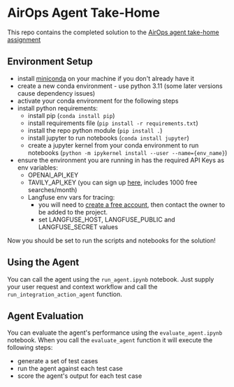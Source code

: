 # AirOps Agent Take-Home

This repo contains the completed solution to the [AirOps agent take-home assignment](https://airopshq.notion.site/Integration-Agent-Take-Home-Assessment-1c31f419db8a8046ae41e6722123811c#1c31f419db8a8046a87fe5f3cb849574)

## Environment Setup
* install [miniconda](https://www.anaconda.com/docs/getting-started/miniconda/main) on your machine if you don't already have it
* create a new conda environment - use python 3.11 (some later versions cause dependency issues)
* activate your conda environment for the following steps 
* install python requirements:
  * install pip (`conda install pip`)
  * install requirements file (`pip install -r requirements.txt`)
  * install the repo python module (`pip install .`)
  * install jupyter to run notebooks (`conda install jupyter`)
  * create a jupyter kernel from your conda environment to run notebooks (`python -m ipykernel install --user --name={env_name}`)
* ensure the environment you are running in has the required API Keys as env variables:
  * OPENAI_API_KEY
  * TAVILY_API_KEY (you can sign up [here](https://tavily.com/), includes 1000 free searches/month)
  * Langfuse env vars for tracing:
    * you will need to [create a free account](https://cloud.langfuse.com/auth/sign-up), then contact the owner to be added to the project.
    * set LANGFUSE_HOST, LANGFUSE_PUBLIC and LANGFUSE_SECRET values

Now you should be set to run the scripts and notebooks for the solution!

## Using the Agent
You can call the agent using the `run_agent.ipynb` notebook.
Just supply your user request and context workflow and call the `run_integration_action_agent` function.

## Agent Evaluation
You can evaluate the agent's performance using the `evaluate_agent.ipynb` notebook.
When you call the `evaluate_agent` function it will execute the following steps:
* generate a set of test cases
* run the agent against each test case
* score the agent's output for each test case

